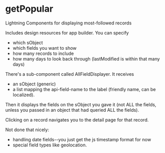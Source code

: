 # getPopular
Lightning Components for displaying most-followed records


Includes design resources for app builder.  You can specify 

* which sObject
* which fields you want to show
* how many records to include
* how many days to look back through (lastModified is within that many days)

There's a sub-component called AllFieldDisplayer.  It receives 

* an sObject (generic) 
* a list mapping the api-field-name to the label (friendly name, can be localized).

Then it displays the fields on the sObject you gave it (not ALL the fields, unless you passed in an object that had queried ALL the fields).   

Clicking on a record navigates you to the detail page for that record.

Not done that nicely:

* handling date fields--you just get the js timestamp format for now 
* special field types like geolocation.  